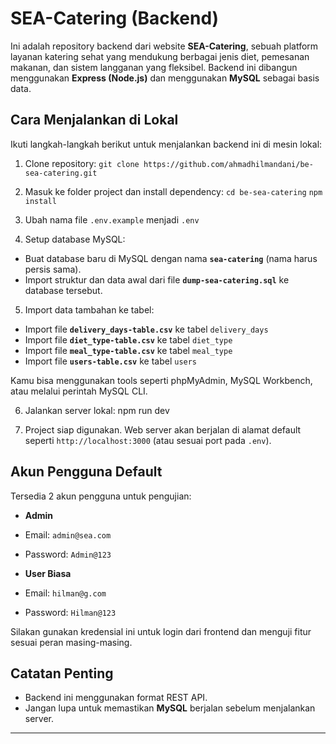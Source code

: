# SEA-Catering (Backend)

Ini adalah repository backend dari website **SEA-Catering**, sebuah platform layanan katering sehat yang mendukung berbagai jenis diet, pemesanan makanan, dan sistem langganan yang fleksibel. Backend ini dibangun menggunakan **Express (Node.js)** dan menggunakan **MySQL** sebagai basis data.

## Cara Menjalankan di Lokal

Ikuti langkah-langkah berikut untuk menjalankan backend ini di mesin lokal:

1. Clone repository:
   ```git clone https://github.com/ahmadhilmandani/be-sea-catering.git ```


3. Masuk ke folder project dan install dependency:
   ```cd be-sea-catering```
  ```npm install```


4. Ubah nama file `.env.example` menjadi `.env`


5. Setup database MySQL:
- Buat database baru di MySQL dengan nama **`sea-catering`** (nama harus persis sama).
- Import struktur dan data awal dari file **`dump-sea-catering.sql`** ke database tersebut.

5. Import data tambahan ke tabel:
- Import file **`delivery_days-table.csv`** ke tabel `delivery_days`
- Import file **`diet_type-table.csv`** ke tabel `diet_type`
- Import file **`meal_type-table.csv`** ke tabel `meal_type`
- Import file **`users-table.csv`** ke tabel `users`

Kamu bisa menggunakan tools seperti phpMyAdmin, MySQL Workbench, atau melalui perintah MySQL CLI.

6. Jalankan server lokal:
   npm run dev

7. Project siap digunakan. Web server akan berjalan di alamat default seperti `http://localhost:3000` (atau sesuai port pada `.env`).

## Akun Pengguna Default

Tersedia 2 akun pengguna untuk pengujian:

- **Admin**
- Email: `admin@sea.com`
- Password: `Admin@123`

- **User Biasa**
- Email: `hilman@g.com`
- Password: `Hilman@123`

Silakan gunakan kredensial ini untuk login dari frontend dan menguji fitur sesuai peran masing-masing.

## Catatan Penting

- Backend ini menggunakan format REST API.
- Jangan lupa untuk memastikan **MySQL** berjalan sebelum menjalankan server.

---

